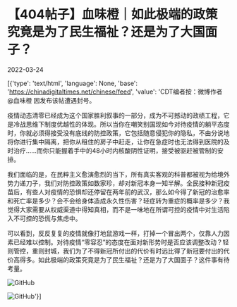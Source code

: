 # 【404帖子】血味橙｜如此极端的政策究竟是为了民生福祉？还是为了大国面子？

2022-03-24

[{'type': 'text/html', 'language': None, 'base': 'https://chinadigitaltimes.net/chinese/feed', 'value': 'CDT编者按：微博作者 @血味橙 因发布该帖遭遇封号。

疫情动态清零已经成为这个国家胜利叙事的一部分，成为不可撼动的政绩工程，它是冷战思维下制度优越性的体现。所以当你在嘲笑别国现如今对待疫情的躺平态度时，你就必须得接受没有底线的防控政策，它包括随意侵犯你的隐私，不由分说地将你进行集中隔离，把你从租住的房子中赶走，让你在急症时也无法得到医院的及时治疗&#8230;&#8230;而你只能握着手中的48小时内核酸阴性证明，接受被驱赶被管制的安排。

我们面临的是，在民粹主义愈演愈烈的当下，所有真实客观的科普都被视为给境外势力递刀子，我们对防控政策如数家珍，却对新冠本身一知半解。全民接种新冠疫苗后，有些人对疫情的恐惧却还停留在两年前的武汉，那么如今得了新冠的治愈率和死亡率是多少？会不会给身体造成永久性伤害？轻症转为重症的概率是多少？我觉得大家需要从权威渠道中得知真相，而不是一味地在所谓可控的疫情中对生活陷入不可控的恐慌与焦虑中。

可以看到，反反复复的疫情就像打地鼠游戏一样，打掉一个冒出两个，仅靠人力因素已经难以控制。对待疫情“零容忍”的态度在面对新形势时是否应该调整改动？轻则管控，重则封城，我们为了不得新冠所付出的代价有时远比得了新冠要付出的代价高得多。如此极端的政策究竟是为了民生福祉？还是为了大国面子？这件事有待考量。

![GitHub](https://chinadigitaltimes.net/chinese/files/2022/03/image-1648128354060.png)

![GitHub](https://chinadigitaltimes.net/chinese/files/2022/03/image-1648128363713.png)'}]
